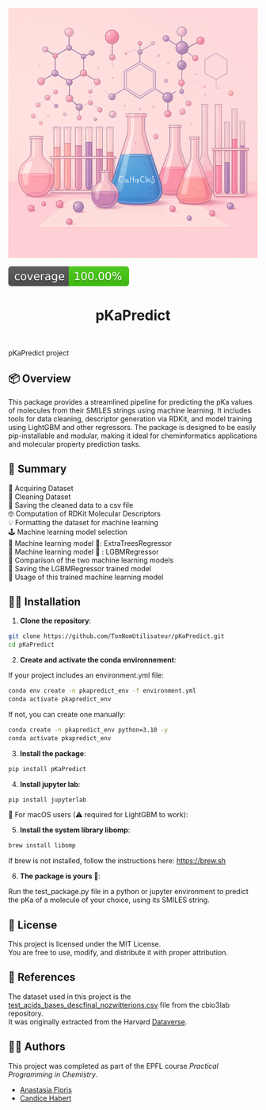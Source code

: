 ![Project Logo](assets/banner.png)

![Coverage Status](assets/coverage-badge.svg)

<h1 align="center">
pKaPredict
</h1>

<br>


pKaPredict project

## 📦 Overview
This package provides a streamlined pipeline for predicting the pKa values of molecules from their SMILES strings using machine learning. It includes tools for data cleaning, descriptor generation via RDKit, and model training using LightGBM and other regressors. The package is designed to be easily pip-installable and modular, making it ideal for cheminformatics applications and molecular property prediction tasks. 

## 🎀 Summary
🤯 Acquiring Dataset <br>
🧹 Cleaning Dataset <br>
🛟 Saving the cleaned data to a csv file <br>
🤓 Computation of RDKit Molecular Descriptors <br>
💡 Formatting the dataset for machine learning <br>
🕹️ Machine learning model selection <br>
🌲 Machine learning model 🥇: ExtraTreesRegressor <br>
🤖 Machine learning model 🥈 : LGBMRegressor <br>
🧐 Comparison of the two machine learning models <br>
🧅 Saving the LGBMRegressor trained model <br>
🩷 Usage of this trained machine learning model

## 👩‍💻 Installation

1. **Clone the repository**:

```bash
git clone https://github.com/TonNomUtilisateur/pKaPredict.git
cd pKaPredict
```
2. **Create and activate the conda environnement**:


If your project includes an environment.yml file:
```bash 
conda env create -n pkapredict_env -f environment.yml
conda activate pkapredict_env
```
If not, you can create one manually:
```bash
conda create -n pkapredict_env python=3.10 -y
conda activate pkapredict_env
```
3. **Install the package**:
```bash 
pip install pKaPredict
```

4. **Install jupyter lab**:
```bash
pip install jupyterlab
```

🍏 For macOS users (⚠ required for LightGBM to work):

5. **Install the system library libomp**:
```bash
brew install libomp
```
If brew is not installed, follow the instructions here: https://brew.sh

6. **The package is yours 🎁**:

Run the test_package.py file in a python or jupyter environment to predict the pKa of a molecule of your choice, using its SMILES string.


## 🪪 License 

This project is licensed under the MIT License.  
You are free to use, modify, and distribute it with proper attribution.


## 📗 References

The dataset used in this project is the [test_acids_bases_descfinal_nozwitterions.csv](https://github.com/cbio3lab/pKa/blob/main/Data/test_acids_bases_descfinal_nozwitterions.csv) file from the cbio3lab repository.  
It was originally extracted from the Harvard [Dataverse](https://dataverse.harvard.edu/dataset.xhtml?persistentId=doi:10.7910/DVN/6A67L9).

## 👯‍♀️ Authors

This project was completed as part of the EPFL course *Practical Programming in Chemistry*.
- [Anastasia Floris](https://github.com/anastasiafloris)  
- [Candice Habert](https://github.com/candicehbt)